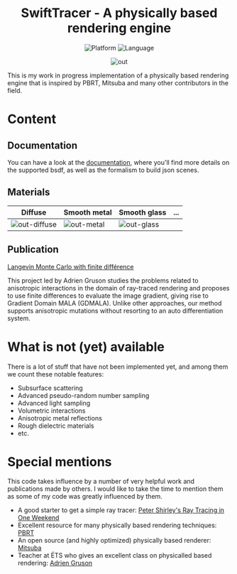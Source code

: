 <div align="center">

# SwiftTracer - A physically based rendering engine

![Platform](https://badgen.net/badge/platform/macos?list=%7C)
![Language](https://img.shields.io/badge/Swift-5.x-green?logo=swift)

![out](https://github.com/user-attachments/assets/75f7bca6-8cbd-4da9-95f3-391c663f2e20)


</div>

This is my work in progress implementation of a physically based rendering engine that is inspired by PBRT, Mitsuba and many other contributors in the field.

# Content

## Documentation

You can have a look at the [documentation](https://prismik.github.io/SwiftTracer/documentation/swifttracer/), where you'll find more details on the supported bsdf, as well as the formalism to build json scenes.

## Materials

| Diffuse | Smooth metal | Smooth glass | ... |
|---------|--------------|-----|----|
|![out-diffuse](https://github.com/user-attachments/assets/49de27d1-8812-4712-abc3-5390c8d24733) | ![out-metal](https://github.com/user-attachments/assets/58bd5fc1-47d6-41b9-812e-250f5c99c439) | ![out-glass](https://github.com/user-attachments/assets/1a29938e-d617-440a-bcca-ec41fc0a12e6) | 


## Publication

<a href="https://github.com/Prismik/SwiftTracer/blob/main/publication/Rapport_final_beauchamp-francis.pdf" target="_blank">Langevin Monte Carlo with finite différence</a>

This project led by Adrien Gruson studies the problems related to anisotropic interactions in the domain of ray-traced rendering and proposes to use finite differences to evaluate the image gradient, giving rise to Gradient Domain MALA (GDMALA). Unlike other approaches, our method supports anisotropic mutations without resorting to an auto differentiation system.


# What is not (yet) available

There is a lot of stuff that have not been implemented yet, and among them we count these notable features:

- Subsurface scattering
- Advanced pseudo-random number sampling
- Advanced light sampling
- Volumetric interactions
- Anisotropic metal reflections
- Rough dielectric materials
- etc.

# Special mentions

This code takes influence by a number of very helpful work and publications made by others. I would like to take the time to mention them as some of my code was greatly influenced by them.

- A good starter to get a simple ray tracer: [Peter Shirley's Ray Tracing in One Weekend](https://raytracing.github.io/books/RayTracingInOneWeekend.html)
- Excellent resource for many physically based rendering techniques: [PBRT](https://pbr-book.org)
- An open source (and highly optimized) physically based renderer: [Mitsuba](http://www.mitsuba-renderer.org)
- Teacher at ÉTS who gives an excellent class on physicalled based rendering: [Adrien Gruson](https://github.com/beltegeuse)
